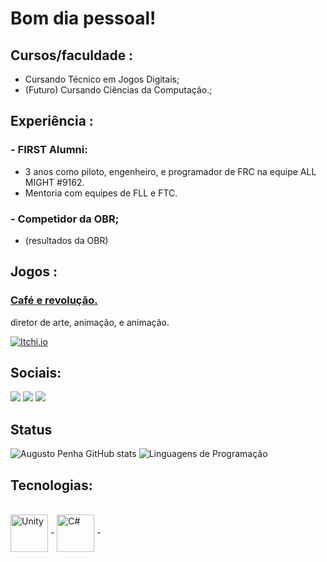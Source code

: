 # Bom dia pessoal! 

##  Cursos/faculdade :
   - Cursando Técnico em Jogos Digitais;
   - (Futuro) Cursando Ciências da Computação.;

##  Experiência :
###   - FIRST Alumni:
 - 3 anos como piloto, engenheiro, e programador de FRC na equipe ALL MIGHT #9162.
 - Mentoria com equipes de FLL e FTC.

###   - Competidor da OBR;
  - (resultados da OBR)

##  Jogos :
### [Café e revolução.](https://ingro.itch.io/coffeeproject)
 diretor de arte, animação, e animação.

[![Itchi.io](https://img.shields.io/badge/Itch.io-FA5C5C?style=for-the-badge&logo=itchdotio&logoColor=white)](https://old-village.itch.io)


## Sociais: 
<div> 
  <a href="https://www.instagram.com/_augustonpenha/" target="_blank"><img src="https://img.shields.io/badge/-Instagram-%23E4405F?style=for-the-badge&logo=instagram&logoColor=white" target="_blank"></a>
  <a href = "augustonpenha@gmail.com"><img src="https://img.shields.io/badge/-Gmail-%23333?style=for-the-badge&logo=gmail&logoColor=white" target="_blank"></a>
  <a href="https://www.linkedin.com/in/Augusto-Penha-a50904237/" target="_blank"><img src="https://img.shields.io/badge/-LinkedIn-%230077B5?style=for-the-badge&logo=linkedin&logoColor=white" target="_blank"></a> 
  
  
</div>

## Status
![Augusto Penha GitHub stats](https://github-readme-stats.vercel.app/api?username=AugustoNP&show_icons=true&theme=Gradient)
![Linguagens de Programação](https://github-readme-stats.vercel.app/api/top-langs/?username=AugustoN&layout=compact&hide_title=true&theme=radical)

## Tecnologias:
<div style="display: inline_block"><br/>
   <img align="center" alt="Unity" heigth = 60 width = 60 src=  "https://cdn.jsdelivr.net/gh/devicons/devicon/icons/unity/unity-original.svg" />
-
  <img align="center" alt="C#" heigth = 60 width = 60 src= "https://cdn.jsdelivr.net/gh/devicons/devicon/icons/csharp/csharp-original.svg" />
 -
 